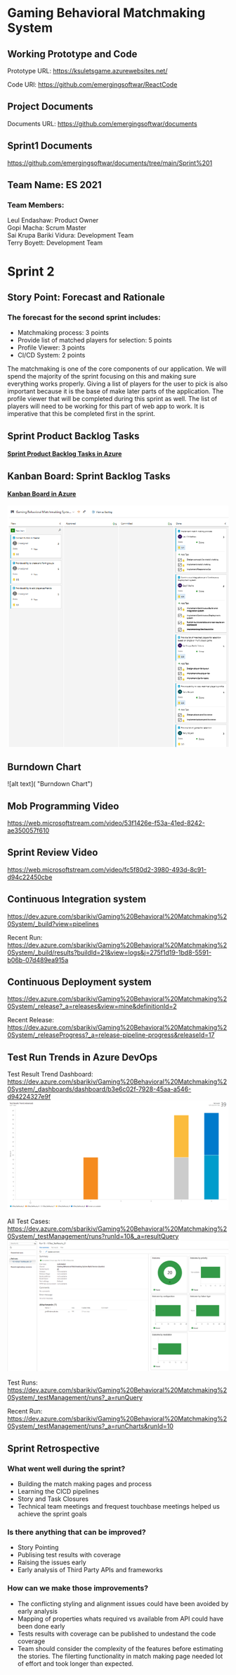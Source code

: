 # Gaming Behavioral Matchmaking System

## Working Prototype and Code
Prototype URL: https://ksuletsgame.azurewebsites.net/

Code URl: https://github.com/emergingsoftwar/ReactCode

## Project Documents
Documents URL: https://github.com/emergingsoftwar/documents

## Sprint1 Documents
https://github.com/emergingsoftwar/documents/tree/main/Sprint%201

## Team Name: ES 2021
### Team Members:             
Leul Endashaw:                  Product Owner<br/>
Gopi Macha:                     Scrum Master<br/>
Sai Krupa Bariki Vidura:        Development Team<br/>
Terry Boyett:                   Development Team<br/>

# Sprint 2
## Story Point: Forecast and Rationale 
### The forecast for the second sprint includes: 
* Matchmaking process: 3 points<br/>
* Provide list of matched players for selection: 5 points<br/>
* Profile Viewer: 3 points<br/>
* CI/CD System: 2 points


The matchmaking is one of the core components of our application. We will spend the majority of the sprint focusing on this and making sure everything works properly. Giving a list of players for the user to pick is also important because it is the base of make later parts of the application. The profile viewer that will be completed during this sprint as well. The list of players will need to be working for this part of web app to work. It is imperative that this be completed first in the sprint. 

## Sprint Product Backlog Tasks
#### [Sprint Product Backlog Tasks in Azure](https://dev.azure.com/sbarikiv/Gaming%20Behavioral%20Matchmaking%20System/_sprints/taskboard/Gaming%20Behavioral%20Matchmaking%20System%20Team/Gaming%20Behavioral%20Matchmaking%20System/Sprint%202)

## Kanban Board: Sprint Backlog Tasks
#### [Kanban Board in Azure](https://dev.azure.com/sbarikiv/Gaming%20Behavioral%20Matchmaking%20System/_boards/board/t/Gaming%20Behavioral%20Matchmaking%20System%20Team/Backlog%20items)
![alt text](/Sprint%202/Kanban_Board.png "Kanban Chart")

## Burndown Chart
![alt text]( "Burndown Chart")

## Mob Programming Video
https://web.microsoftstream.com/video/53f1426e-f53a-41ed-8242-ae350057f610

## Sprint Review Video
https://web.microsoftstream.com/video/fc5f80d2-3980-493d-8c91-d94c22450cbe

## Continuous Integration system 
https://dev.azure.com/sbarikiv/Gaming%20Behavioral%20Matchmaking%20System/_build?view=pipelines

Recent Run: https://dev.azure.com/sbarikiv/Gaming%20Behavioral%20Matchmaking%20System/_build/results?buildId=21&view=logs&j=275f1d19-1bd8-5591-b06b-07d489ea915a

## Continuous Deployment system 
https://dev.azure.com/sbarikiv/Gaming%20Behavioral%20Matchmaking%20System/_release?_a=releases&view=mine&definitionId=2

Recent Release: https://dev.azure.com/sbarikiv/Gaming%20Behavioral%20Matchmaking%20System/_releaseProgress?_a=release-pipeline-progress&releaseId=17 

## Test Run Trends in Azure DevOps

Test Result Trend Dashboard: https://dev.azure.com/sbarikiv/Gaming%20Behavioral%20Matchmaking%20System/_dashboards/dashboard/b3e6c02f-7928-45aa-a546-d94224327e9f
![alt text](/Sprint%202/Test_Results_Trend.png "Test Results Trend")

All Test Cases: https://dev.azure.com/sbarikiv/Gaming%20Behavioral%20Matchmaking%20System/_testManagement/runs?runId=10&_a=resultQuery
![alt text](/Sprint%202/Test_Results_Recent_Run.png "Test Results Recent Run")

Test Runs: https://dev.azure.com/sbarikiv/Gaming%20Behavioral%20Matchmaking%20System/_testManagement/runs?_a=runQuery

Recent Run: https://dev.azure.com/sbarikiv/Gaming%20Behavioral%20Matchmaking%20System/_testManagement/runs?_a=runCharts&runId=10

## Sprint Retrospective
### What went well during the sprint?
* Building the match making pages and process
* Learning the CICD pipelines
* Story and Task Closures
* Technical team meetings and frequest touchbase meetings helped us achieve the sprint goals
### Is there anything that can be improved?
* Story Pointing
* Publising test results with coverage
* Raising the issues early
* Early analysis of Third Party APIs and frameworks
### How can we make those improvements?
* The conflicting styling and alignment issues could have been avoided by early analysis
* Mapping of properties whats required vs available from API could have been done early
* Tests results with coverage can be published to undestand the code coverage
* Team should consider the complexity of the features before estimating the stories. The filerting functionality in match making page needed lot of effort and took longer than expected.



